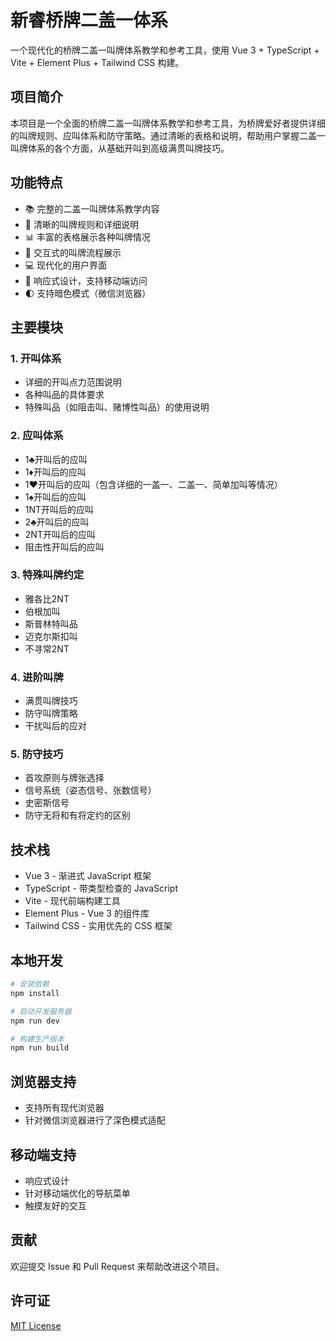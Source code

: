 # 新睿桥牌二盖一体系

一个现代化的桥牌二盖一叫牌体系教学和参考工具，使用 Vue 3 + TypeScript + Vite + Element Plus + Tailwind CSS 构建。

## 项目简介

本项目是一个全面的桥牌二盖一叫牌体系教学和参考工具，为桥牌爱好者提供详细的叫牌规则、应叫体系和防守策略。通过清晰的表格和说明，帮助用户掌握二盖一叫牌体系的各个方面，从基础开叫到高级满贯叫牌技巧。

## 功能特点

- 📚 完整的二盖一叫牌体系教学内容
- 🎯 清晰的叫牌规则和详细说明
- 📊 丰富的表格展示各种叫牌情况
- 🔄 交互式的叫牌流程展示
- 💻 现代化的用户界面
- 📱 响应式设计，支持移动端访问
- 🌓 支持暗色模式（微信浏览器）

## 主要模块

### 1. 开叫体系
- 详细的开叫点力范围说明
- 各种叫品的具体要求
- 特殊叫品（如阻击叫、赌博性叫品）的使用说明

### 2. 应叫体系
- 1♣️开叫后的应叫
- 1♦️开叫后的应叫
- 1♥️开叫后的应叫（包含详细的一盖一、二盖一、简单加叫等情况）
- 1♠️开叫后的应叫
- 1NT开叫后的应叫
- 2♣️开叫后的应叫
- 2NT开叫后的应叫
- 阻击性开叫后的应叫

### 3. 特殊叫牌约定
- 雅各比2NT
- 伯根加叫
- 斯普林特叫品
- 迈克尔斯扣叫
- 不寻常2NT

### 4. 进阶叫牌
- 满贯叫牌技巧
- 防守叫牌策略
- 干扰叫后的应对

### 5. 防守技巧
- 首攻原则与牌张选择
- 信号系统（姿态信号、张数信号）
- 史密斯信号
- 防守无将和有将定约的区别

## 技术栈

- Vue 3 - 渐进式 JavaScript 框架
- TypeScript - 带类型检查的 JavaScript
- Vite - 现代前端构建工具
- Element Plus - Vue 3 的组件库
- Tailwind CSS - 实用优先的 CSS 框架

## 本地开发

```bash
# 安装依赖
npm install

# 启动开发服务器
npm run dev

# 构建生产版本
npm run build
```

## 浏览器支持

- 支持所有现代浏览器
- 针对微信浏览器进行了深色模式适配

## 移动端支持

- 响应式设计
- 针对移动端优化的导航菜单
- 触摸友好的交互

## 贡献

欢迎提交 Issue 和 Pull Request 来帮助改进这个项目。

## 许可证

[MIT License](LICENSE)